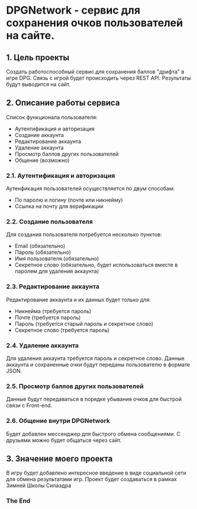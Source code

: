 # DPGNetwork - сервис для сохранения очков пользователей на сайте.

## 1. Цель проекты

Создать работоспособный сервис для сохранения баллов "дрифта" в игре DPG.
Связь с игрой будет происходить через REST API.
Результаты будут выводится на сайт.

## 2. Описание работы сервиса

Список функционала пользователя:
- Аутентификация и авторизация
- Создание аккаунта
- Редактирование аккаунта
- Удаление аккаунта
- Просмотр баллов других пользователей
- Общение (возможно)

### 2.1. Аутентификация и авторизация

Аутенфикация пользователей осуществляется по двум способам:
- По паролю и логину (почте или никнейму)
- Ссылка на почту для верификации


### 2.2. Создание пользователя

Для создания пользователя потребуется несколько пунктов:

- Email (обязательно)
- Пароль (обязательно)
- Имя пользователя (обязательно)
- Секретное слово (обязательно, будет использоваться вместе в паролем для удаления аккаунта)

### 2.3. Редактирование аккаунта

Редактирование аккаунта и их данных будет только для:

- Никнейма (требуется пароль)
- Почте (требуется пароль)
- Пароль (требуется старый пароль и секретное слово)
- Секретное слово (требуется пароль)

### 2.4. Удаление аккаунта

Для удаления аккаунта требуется пароль и секретное слово.
Данные аккаунта и сохраненные очки будут переданы пользователю в формате JSON.

### 2.5. Просмотр баллов других пользователей

Данные будут передаваться в порядке убывания очков для быстрой связи с Front-end.

### 2.6. Общение внутри DPGNetwork

Будет добавлен мессенджер для быстрого обмена сообщениями.
С друзьями можно будет общаться через сайт.

## 3. Значение моего проекта

В игру будет добавлено интересное введение в виде социальной сети для обмена результатами игр. Проект будет создаваться в рамках Зимней Школы Силаэдра

### The End